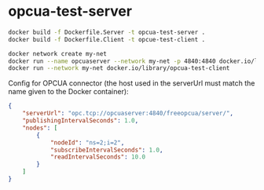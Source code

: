 # opcua-test-server

````bash
docker build -f Dockerfile.Server -t opcua-test-server .
docker build -f Dockerfile.Client -t opcue-test-client .

docker network create my-net
docker run --name opcuaserver --network my-net -p 4840:4840 docker.io/library/opcua-test-server
docker run --network my-net docker.io/library/opcua-test-client
````

Config for OPCUA connector (the host used in the serverUrl must match the name given to the Docker container):
````json
{
    "serverUrl": "opc.tcp://opcuaserver:4840/freeopcua/server/",
    "publishingIntervalSeconds": 1.0,
    "nodes": [
        {
            "nodeId": "ns=2;i=2",
            "subscribeIntervalSeconds": 1.0,
            "readIntervalSeconds": 10.0
        }
    ]
}
````
